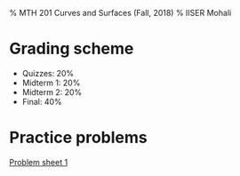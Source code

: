 % MTH 201 Curves and Surfaces (Fall, 2018)
% IISER Mohali

# Grading scheme
- Quizzes: 20%
- Midterm 1: 20%
- Midterm 2: 20%
- Final: 40%

# Practice problems
[Problem sheet 1](exercises1.pdf)
